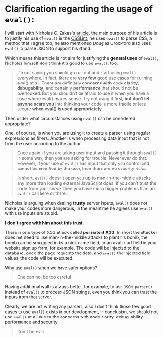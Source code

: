# Clarification regarding the usage of `eval()`:

I will start with Nicholas C. Zakas's [article](http://www.nczonline.net/blog/2013/06/25/eval-isnt-evil-just-misunderstood/), the main purpose of his article is to justify his use of `eval()` in the [CSSLint](https://github.com/CSSLint/parser-lib/blob/master/src/css/PropertyValuePart.js#L145), he uses `eval()` to parse CSS, a method that I agree too, he also mentioned Douglas Crockford also uses `eval()` to parse JSON to support his stand.

Which means this article is not aim for justifying the **general uses** of `eval()`, Nicholas himself don't think it's good to use `eval()`, too.

> I’m not saying you should go run out and start using `eval()` everywhere. In fact, there are **very few** good use cases for running eval() at all. There are definitely **concerns with** code **clarity**, **debugability**, and certainly **performance** that should not be overlooked. But you shouldn’t be afraid to use it when you have a case where eval() makes sense. Try not using it first, **but don’t let anyone scare you** into thinking your code is more fragile or less secure **when eval() is used appropriately**.

Then under what circumstances using `eval()` can be considered appropriate?

One, of course, is when you are using it to create a parser, using regular expressions as filters. Another is when processing data input that is not from the user according to the author.

> Once again, if you are taking user input and passing it through `eval()` in some way, then you are asking for trouble. Never ever do that. However, if your use of `eval()` has input that only you control and cannot be modified by the user, then there are no security risks.

<!--  -->

> In short, `eval()` doesn’t open you up to man-in-the-middle attacks any more than loading external JavaScript does. If you can’t trust the code from your server then you have much bigger problems than an `eval()` call here or there.

Nicholas is arguing when dealing **trusty** server inputs, `eval()` does not make your codes more dangerous, in the meantime he agrees use `eval()` with use inputs are stupid.

**I don't agree with him about this trust**.

There is one type of XSS attack called **persistent XSS**. In short the attacker does not need to use man-in-the-middle attacks to plant his bomb, the bomb can be smuggled in by a  nick name field, or an avatar url field in your website sign up form, for example. The code will be injected to the database, once the page requests the data, and `eval()` the injected field values, the code will be executed.

Why use `eval()` when we have safer options?

> One can not be too careful

Having additional wall is always better, for example, to use `JSON.parser()` instead of `eval()` to process JSON strings, even you think you can trust the inputs from that server.

Clearly, we are not writing any parsers, also I don't think those few good cases to use `eval()` exists in our development, in conclusion, we should not use `eval()` at all due to the concerns with code clarity, debug-ability, performance and security.

> Don't be eval
